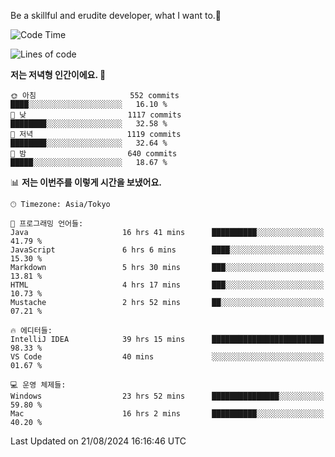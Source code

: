 Be a skillful and erudite developer, what I want to.👶

<!--START_SECTION:waka-->
![Code Time](http://img.shields.io/badge/Code%20Time-1%2C193%20hrs%2014%20mins-blue)

![Lines of code](https://img.shields.io/badge/%EC%A0%80%EB%8A%94%20%EC%97%AC%ED%83%9C%EA%B9%8C%EC%A7%80%20-2.7%20million%20%EC%A4%84%EC%9D%98%20%EC%BD%94%EB%93%9C%EB%A5%BC%20%EC%9E%91%EC%84%B1%ED%96%88%EC%96%B4%EC%9A%94.-blue)

**저는 저녁형 인간이에요. 🦉** 

```text
🌞 아침                     552 commits         ████░░░░░░░░░░░░░░░░░░░░░   16.10 % 
🌆 낮　                     1117 commits        ████████░░░░░░░░░░░░░░░░░   32.58 % 
🌃 저녁                     1119 commits        ████████░░░░░░░░░░░░░░░░░   32.64 % 
🌙 밤　                     640 commits         █████░░░░░░░░░░░░░░░░░░░░   18.67 % 
```


📊 **저는 이번주를 이렇게 시간을 보냈어요.** 

```text
🕑︎ Timezone: Asia/Tokyo

💬 프로그래밍 언어들: 
Java                     16 hrs 41 mins      ██████████░░░░░░░░░░░░░░░   41.79 % 
JavaScript               6 hrs 6 mins        ████░░░░░░░░░░░░░░░░░░░░░   15.30 % 
Markdown                 5 hrs 30 mins       ███░░░░░░░░░░░░░░░░░░░░░░   13.81 % 
HTML                     4 hrs 17 mins       ███░░░░░░░░░░░░░░░░░░░░░░   10.73 % 
Mustache                 2 hrs 52 mins       ██░░░░░░░░░░░░░░░░░░░░░░░   07.21 % 

🔥 에디터들: 
IntelliJ IDEA            39 hrs 15 mins      █████████████████████████   98.33 % 
VS Code                  40 mins             ░░░░░░░░░░░░░░░░░░░░░░░░░   01.67 % 

💻 운영 체제들: 
Windows                  23 hrs 52 mins      ███████████████░░░░░░░░░░   59.80 % 
Mac                      16 hrs 2 mins       ██████████░░░░░░░░░░░░░░░   40.20 % 
```


 Last Updated on 21/08/2024 16:16:46 UTC
<!--END_SECTION:waka-->
